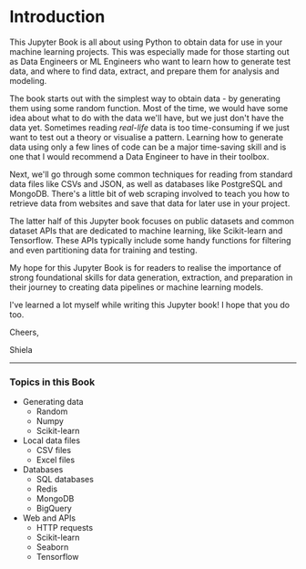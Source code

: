 # Introduction

This Jupyter Book is all about using Python to obtain data for use in your machine learning projects. This was especially made for those starting out as Data Engineers or ML Engineers who want to learn how to generate test data, and where to find data, extract, and prepare them for analysis and modeling.

The book starts out with the simplest way to obtain data - by generating them using some random function. Most of the time, we would have some idea about what to do with the data we'll have, but we just don't have the data yet. Sometimes reading _real-life_ data is too time-consuming if we just want to test out a theory or visualise a pattern. Learning how to generate data using only a few lines of code can be a major time-saving skill and is one that I would recommend a Data Engineer to have in their toolbox.

Next, we'll go through some common techniques for reading from standard data files like CSVs and JSON, as well as databases like PostgreSQL and MongoDB. There's a little bit of web scraping involved to teach you how to retrieve data from websites and save that data for later use in your project.

The latter half of this Jupyter book focuses on public datasets and common dataset APIs that are dedicated to machine learning, like Scikit-learn and Tensorflow. These APIs typically include some handy functions for filtering and even partitioning data for training and testing.

My hope for this Jupyter Book is for readers to realise the importance of strong foundational skills for data generation, extraction, and preparation in their journey to creating data pipelines or machine learning models.

I've learned a lot myself while writing this Jupyter book! I hope that you do too.

Cheers,

Shiela


---

### Topics in this Book

- Generating data
    - Random
    - Numpy
    - Scikit-learn
- Local data files
    - CSV files
    - Excel files
- Databases
    - SQL databases
    - Redis
    - MongoDB
    - BigQuery
- Web and APIs
    - HTTP requests
    - Scikit-learn
    - Seaborn
    - Tensorflow



```{tableofcontents}
```
